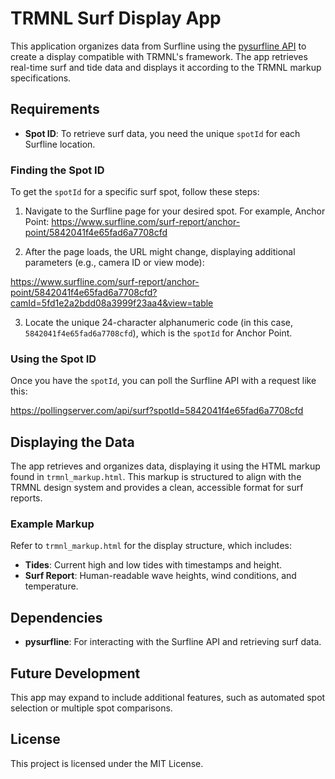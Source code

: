 # TRMNL Surf Display App

This application organizes data from Surfline using the [pysurfline API](https://giocaizzi.github.io/pysurfline/examples/SurflineAPI.html) to create a display compatible with TRMNL's framework. The app retrieves real-time surf and tide data and displays it according to the TRMNL markup specifications.

## Requirements

- **Spot ID**: To retrieve surf data, you need the unique `spotId` for each Surfline location.

### Finding the Spot ID

To get the `spotId` for a specific surf spot, follow these steps:

1. Navigate to the Surfline page for your desired spot. For example, Anchor Point: https://www.surfline.com/surf-report/anchor-point/5842041f4e65fad6a7708cfd


2. After the page loads, the URL might change, displaying additional parameters (e.g., camera ID or view mode):

https://www.surfline.com/surf-report/anchor-point/5842041f4e65fad6a7708cfd?camId=5fd1e2a2bdd08a3999f23aa4&view=table

3. Locate the unique 24-character alphanumeric code (in this case, `5842041f4e65fad6a7708cfd`), which is the `spotId` for Anchor Point.

### Using the Spot ID

Once you have the `spotId`, you can poll the Surfline API with a request like this:

https://pollingserver.com/api/surf?spotId=5842041f4e65fad6a7708cfd


## Displaying the Data

The app retrieves and organizes data, displaying it using the HTML markup found in `trmnl_markup.html`. This markup is structured to align with the TRMNL design system and provides a clean, accessible format for surf reports.

### Example Markup

Refer to `trmnl_markup.html` for the display structure, which includes:

- **Tides**: Current high and low tides with timestamps and height.
- **Surf Report**: Human-readable wave heights, wind conditions, and temperature.

## Dependencies

- **pysurfline**: For interacting with the Surfline API and retrieving surf data.
  
## Future Development

This app may expand to include additional features, such as automated spot selection or multiple spot comparisons.

## License

This project is licensed under the MIT License.
